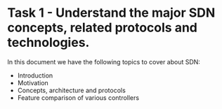 # Task 1 - Understand the major SDN concepts, related protocols and technologies.

In this document we have the following topics to cover about SDN:
 * Introduction
 * Motivation
 * Concepts, architecture and protocols
 * Feature comparison of various controllers
